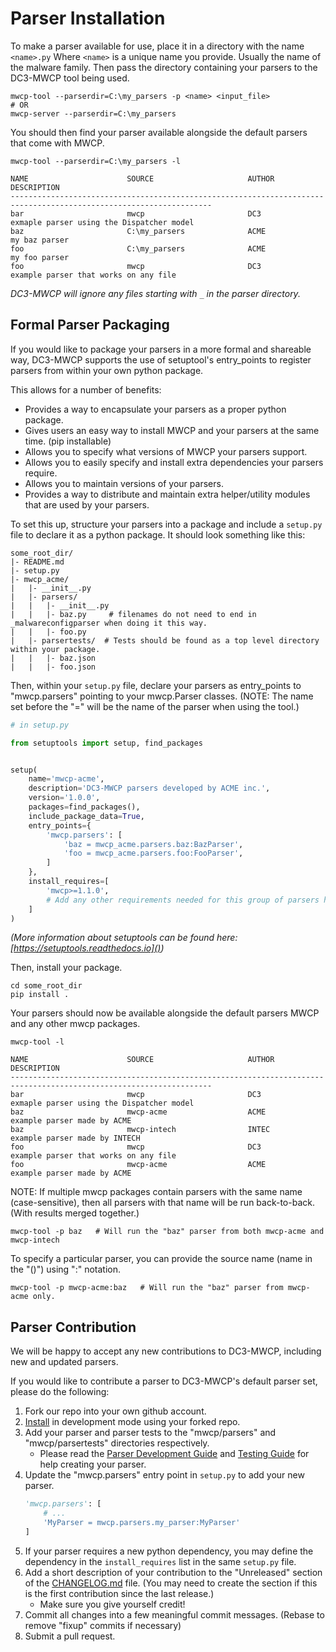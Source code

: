# Parser Installation

To make a parser available for use, place it in a directory with the name `<name>.py` Where `<name>` is a unique name you provide. Usually the name of the malware family.
Then pass the directory containing your parsers to the DC3-MWCP tool being used.
```
mwcp-tool --parserdir=C:\my_parsers -p <name> <input_file>
# OR
mwcp-server --parserdir=C:\my_parsers
```

You should then find your parser available alongside the default parsers that come with MWCP.
```
mwcp-tool --parserdir=C:\my_parsers -l
```

```
NAME                      SOURCE                     AUTHOR          DESCRIPTION
-------------------------------------------------------------------------------------------------------------------
bar                       mwcp                       DC3             exmaple parser using the Dispatcher model
baz                       C:\my_parsers              ACME            my baz parser
foo                       C:\my_parsers              ACME            my foo parser
foo                       mwcp                       DC3             example parser that works on any file
```

*DC3-MWCP will ignore any files starting with `_` in the parser directory.*


## Formal Parser Packaging
If you would like to package your parsers in a more formal and shareable way,
DC3-MWCP supports the use of setuptool's entry_points to register parsers from within
your own python package.

This allows for a number of benefits:
- Provides a way to encapsulate your parsers as a proper python package.
- Gives users an easy way to install MWCP and your parsers at the same time. (pip installable)
- Allows you to specify what versions of MWCP your parsers support.
- Allows you to easily specify and install extra dependencies your parsers require.
- Allows you to maintain versions of your parsers.
- Provides a way to distribute and maintain extra helper/utility modules that are used by your parsers.

To set this up, structure your parsers into a package and include a `setup.py` file to declare it as a python package. It should look something like this:
```
some_root_dir/
|- README.md
|- setup.py
|- mwcp_acme/
|   |- __init__.py
|   |- parsers/
|   |   |- __init__.py
|   |   |- baz.py     # filenames do not need to end in _malwareconfigparser when doing it this way.
|   |   |- foo.py
|   |- parsertests/  # Tests should be found as a top level directory within your package.
|   |   |- baz.json
|   |   |- foo.json
```

Then, within your `setup.py` file, declare your parsers as entry_points to "mwcp.parsers" pointing
to your mwcp.Parser classes. (NOTE: The name set before the "=" will be the name of the parser when using the tool.)
```python
# in setup.py

from setuptools import setup, find_packages


setup(
    name='mwcp-acme',
    description='DC3-MWCP parsers developed by ACME inc.',
    version='1.0.0',
    packages=find_packages(),
    include_package_data=True,
    entry_points={
        'mwcp.parsers': [
            'baz = mwcp_acme.parsers.baz:BazParser',
            'foo = mwcp_acme.parsers.foo:FooParser',
        ]
    },
    install_requires=[
        'mwcp>=1.1.0',
        # Add any other requirements needed for this group of parsers here.
    ]
)
```

*(More information about setuptools can be found here: [https://setuptools.readthedocs.io]())*

Then, install your package.
```
cd some_root_dir
pip install .
```

Your parsers should now be available alongside the default parsers MWCP and any other mwcp packages.
```
mwcp-tool -l
```

```
NAME                      SOURCE                     AUTHOR          DESCRIPTION
-------------------------------------------------------------------------------------------------------------------
bar                       mwcp                       DC3             exmaple parser using the Dispatcher model
baz                       mwcp-acme                  ACME            example parser made by ACME
baz                       mwcp-intech                INTEC           example parser made by INTECH
foo                       mwcp                       DC3             example parser that works on any file
foo                       mwcp-acme                  ACME            example parser made by ACME
```

NOTE: If multiple mwcp packages contain parsers with the same name (case-sensitive), then all parsers with that name will be run back-to-back. (With results merged together.)
```
mwcp-tool -p baz   # Will run the "baz" parser from both mwcp-acme and mwcp-intech
```

To specify a particular parser, you can provide the source name (name in the "()") using ":" notation.
```
mwcp-tool -p mwcp-acme:baz   # Will run the "baz" parser from mwcp-acme only.
```


## Parser Contribution
We will be happy to accept any new contributions to DC3-MWCP, including new and updated parsers.

If you would like to contribute a parser to DC3-MWCP's default parser set, please do the following:
1. Fork our repo into your own github account.
1. [Install](../README.md#install) in development mode using your forked repo.
1. Add your parser and parser tests to the "mwcp/parsers" and "mwcp/parsertests" directories respectively.
    - Please read the [Parser Development Guide](ParserDevelopmentGuide.md) and [Testing Guide](Testing.md) for help
    creating your parser.
1. Update the "mwcp.parsers" entry point in `setup.py` to add your new parser.
    ```python
    'mwcp.parsers': [
        # ...
        'MyParser = mwcp.parsers.my_parser:MyParser'
    ]
    ```
1. If your parser requires a new python dependency, you may define the dependency in the `install_requires` list in the same `setup.py` file.
1. Add a short description of your contribution to the "Unreleased" section of the [CHANGELOG.md](../CHANGELOG.md) file. (You may need to create the section if this is the first contribution since the last release.)
    - Make sure you give yourself credit!
1. Commit all changes into a few meaningful commit messages. (Rebase to remove "fixup" commits if necessary)
1. Submit a pull request.
